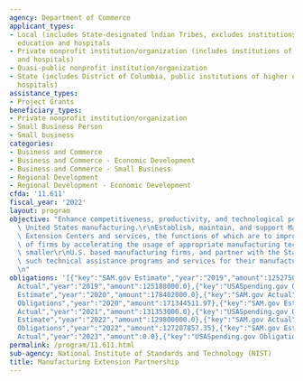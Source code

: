 ```yaml
---
agency: Department of Commerce
applicant_types:
- Local (includes State-designated lndian Tribes, excludes institutions of higher
  education and hospitals
- Private nonprofit institution/organization (includes institutions of higher education
  and hospitals)
- Quasi-public nonprofit institution/organization
- State (includes District of Columbia, public institutions of higher education and
  hospitals)
assistance_types:
- Project Grants
beneficiary_types:
- Private nonprofit institution/organization
- Small Business Person
- Small business
categories:
- Business and Commerce
- Business and Commerce - Economic Development
- Business and Commerce - Small Business
- Regional Development
- Regional Development - Economic Development
cfda: '11.611'
fiscal_year: '2022'
layout: program
objective: "Enhance competitiveness, productivity, and technological performance in\
  \ United States manufacturing.\r\nEstablish, maintain, and support Manufacturing\
  \ Extension Centers and services, the functions of which are to improve the competitiveness\
  \ of firms by accelerating the usage of appropriate manufacturing technology by\
  \ smaller\r\nU.S. based manufacturing firms, and partner with the States in developing\
  \ such technical assistance programs and services for their manufacturing base.\r\
  \n"
obligations: '[{"key":"SAM.gov Estimate","year":"2019","amount":125275000.0},{"key":"SAM.gov
  Actual","year":"2019","amount":125188000.0},{"key":"USASpending.gov Obligations","year":"2019","amount":123875873.93},{"key":"SAM.gov
  Estimate","year":"2020","amount":178402000.0},{"key":"SAM.gov Actual","year":"2020","amount":175297000.0},{"key":"USASpending.gov
  Obligations","year":"2020","amount":171344511.97},{"key":"SAM.gov Estimate","year":"2021","amount":135191000.0},{"key":"SAM.gov
  Actual","year":"2021","amount":131353000.0},{"key":"USASpending.gov Obligations","year":"2021","amount":129882333.84},{"key":"SAM.gov
  Estimate","year":"2022","amount":129800000.0},{"key":"SAM.gov Actual","year":"2022","amount":132000000.0},{"key":"USASpending.gov
  Obligations","year":"2022","amount":127207857.35},{"key":"SAM.gov Estimate","year":"2023","amount":162881000.0},{"key":"SAM.gov
  Actual","year":"2023","amount":0.0},{"key":"USASpending.gov Obligations","year":"2023","amount":109062702.6}]'
permalink: /program/11.611.html
sub-agency: National Institute of Standards and Technology (NIST)
title: Manufacturing Extension Partnership
---
```

